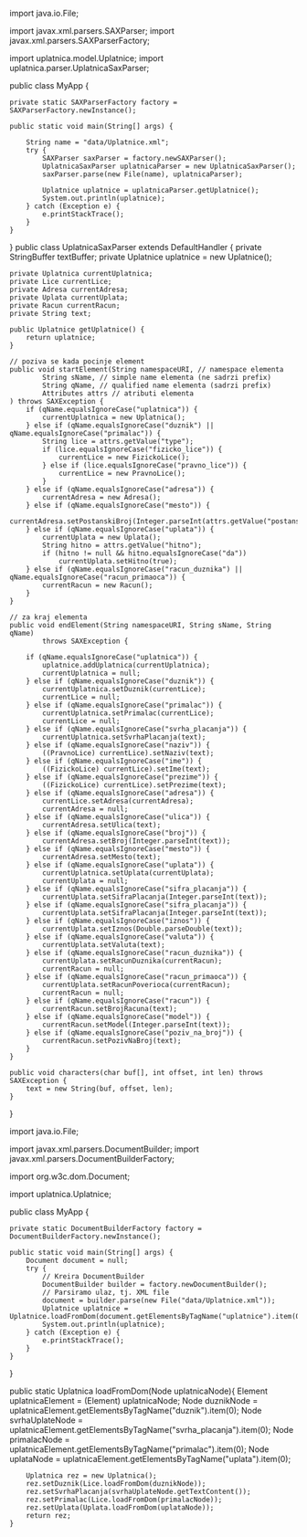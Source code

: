 import java.io.File;

import javax.xml.parsers.SAXParser;
import javax.xml.parsers.SAXParserFactory;

import uplatnica.model.Uplatnice;
import uplatnica.parser.UplatnicaSaxParser;

public class MyApp {

	private static SAXParserFactory factory = SAXParserFactory.newInstance();

	public static void main(String[] args) {
		
		String name = "data/Uplatnice.xml";
		try {
			SAXParser saxParser = factory.newSAXParser();
			UplatnicaSaxParser uplatnicaParser = new UplatnicaSaxParser();
			saxParser.parse(new File(name), uplatnicaParser);

			Uplatnice uplatnice = uplatnicaParser.getUplatnice();
			System.out.println(uplatnice);
		} catch (Exception e) {
			e.printStackTrace();
		}
	}

}
public class UplatnicaSaxParser extends DefaultHandler {
	private StringBuffer textBuffer;
	private Uplatnice uplatnice = new Uplatnice();

	private Uplatnica currentUplatnica;
	private Lice currentLice;
	private Adresa currentAdresa;
	private Uplata currentUplata;
	private Racun currentRacun;
	private String text;
	
	public Uplatnice getUplatnice() {
		return uplatnice;
	}

	// poziva se kada pocinje element
	public void startElement(String namespaceURI, // namespace elementa
			String sName, // simple name elementa (ne sadrzi prefix)
			String qName, // qualified name elementa (sadrzi prefix)
			Attributes attrs // atributi elementa
	) throws SAXException {
		if (qName.equalsIgnoreCase("uplatnica")) {
			currentUplatnica = new Uplatnica();
		} else if (qName.equalsIgnoreCase("duznik") || qName.equalsIgnoreCase("primalac")) {
			String lice = attrs.getValue("type");
			if (lice.equalsIgnoreCase("fizicko_lice")) {
				currentLice = new FizickoLice();
			} else if (lice.equalsIgnoreCase("pravno_lice")) {
				currentLice = new PravnoLice();
			}
		} else if (qName.equalsIgnoreCase("adresa")) {
			currentAdresa = new Adresa();
		} else if (qName.equalsIgnoreCase("mesto")) {
			currentAdresa.setPostanskiBroj(Integer.parseInt(attrs.getValue("postanski_broj")));
		} else if (qName.equalsIgnoreCase("uplata")) {
			currentUplata = new Uplata();
			String hitno = attrs.getValue("hitno");
			if (hitno != null && hitno.equalsIgnoreCase("da"))
				currentUplata.setHitno(true);
		} else if (qName.equalsIgnoreCase("racun_duznika") || qName.equalsIgnoreCase("racun_primaoca")) {
			currentRacun = new Racun();
		}
	}

	// za kraj elementa
	public void endElement(String namespaceURI, String sName, String qName)
			throws SAXException {
		
		if (qName.equalsIgnoreCase("uplatnica")) {
			uplatnice.addUplatnica(currentUplatnica);
			currentUplatnica = null;
		} else if (qName.equalsIgnoreCase("duznik")) {
			currentUplatnica.setDuznik(currentLice);
			currentLice = null;
		} else if (qName.equalsIgnoreCase("primalac")) {
			currentUplatnica.setPrimalac(currentLice);
			currentLice = null;
		} else if (qName.equalsIgnoreCase("svrha_placanja")) {
			currentUplatnica.setSvrhaPlacanja(text);
		} else if (qName.equalsIgnoreCase("naziv")) {
			((PravnoLice) currentLice).setNaziv(text);
		} else if (qName.equalsIgnoreCase("ime")) {
			((FizickoLice) currentLice).setIme(text);
		} else if (qName.equalsIgnoreCase("prezime")) {
			((FizickoLice) currentLice).setPrezime(text);
		} else if (qName.equalsIgnoreCase("adresa")) {
			currentLice.setAdresa(currentAdresa);
			currentAdresa = null;
		} else if (qName.equalsIgnoreCase("ulica")) {
			currentAdresa.setUlica(text);
		} else if (qName.equalsIgnoreCase("broj")) {
			currentAdresa.setBroj(Integer.parseInt(text));
		} else if (qName.equalsIgnoreCase("mesto")) {
			currentAdresa.setMesto(text);
		} else if (qName.equalsIgnoreCase("uplata")) {
			currentUplatnica.setUplata(currentUplata);
			currentUplata = null;
		} else if (qName.equalsIgnoreCase("sifra_placanja")) {
			currentUplata.setSifraPlacanja(Integer.parseInt(text));
		} else if (qName.equalsIgnoreCase("sifra_placanja")) {
			currentUplata.setSifraPlacanja(Integer.parseInt(text));
		} else if (qName.equalsIgnoreCase("iznos")) {
			currentUplata.setIznos(Double.parseDouble(text));
		} else if (qName.equalsIgnoreCase("valuta")) {
			currentUplata.setValuta(text);
		} else if (qName.equalsIgnoreCase("racun_duznika")) {
			currentUplata.setRacunDuznika(currentRacun);
			currentRacun = null;
		} else if (qName.equalsIgnoreCase("racun_primaoca")) {
			currentUplata.setRacunPoverioca(currentRacun);
			currentRacun = null;
		} else if (qName.equalsIgnoreCase("racun")) {
			currentRacun.setBrojRacuna(text);
		} else if (qName.equalsIgnoreCase("model")) {
			currentRacun.setModel(Integer.parseInt(text));
		} else if (qName.equalsIgnoreCase("poziv_na_broj")) {
			currentRacun.setPozivNaBroj(text);
		}
	}

	public void characters(char buf[], int offset, int len) throws SAXException {
		text = new String(buf, offset, len);
	}

}



import java.io.File;

import javax.xml.parsers.DocumentBuilder;
import javax.xml.parsers.DocumentBuilderFactory;

import org.w3c.dom.Document;

import uplatnica.Uplatnice;

public class MyApp {

	private static DocumentBuilderFactory factory = DocumentBuilderFactory.newInstance();

	public static void main(String[] args) {
		Document document = null;
		try {
			// Kreira DocumentBuilder
			DocumentBuilder builder = factory.newDocumentBuilder();
			// Parsiramo ulaz, tj. XML file
			document = builder.parse(new File("data/Uplatnice.xml"));
			Uplatnice uplatnice = Uplatnice.loadFromDom(document.getElementsByTagName("uplatnice").item(0));
			System.out.println(uplatnice);
		} catch (Exception e) {
			e.printStackTrace();
		}
	}

}


public static Uplatnica loadFromDom(Node uplatnicaNode){
		Element uplatnicaElement = (Element) uplatnicaNode;
		Node duznikNode = uplatnicaElement.getElementsByTagName("duznik").item(0);
		Node svrhaUplateNode = uplatnicaElement.getElementsByTagName("svrha_placanja").item(0);
		Node primalacNode = uplatnicaElement.getElementsByTagName("primalac").item(0);
		Node uplataNode = uplatnicaElement.getElementsByTagName("uplata").item(0);
		
		Uplatnica rez = new Uplatnica();
		rez.setDuznik(Lice.loadFromDom(duznikNode));
		rez.setSvrhaPlacanja(svrhaUplateNode.getTextContent());
		rez.setPrimalac(Lice.loadFromDom(primalacNode));
		rez.setUplata(Uplata.loadFromDom(uplataNode));
		return rez;
	}
